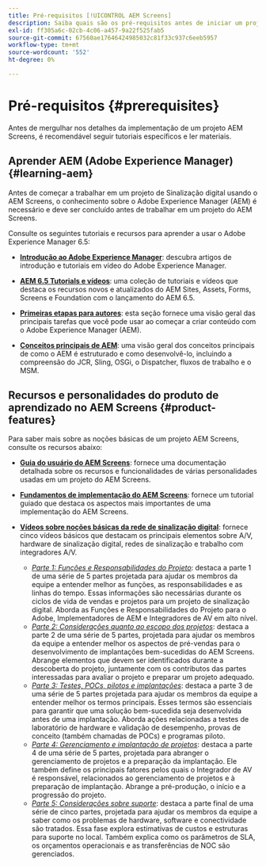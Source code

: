 ```yaml
---
title: Pré-requisitos [!UICONTROL AEM Screens]
description: Saiba quais são os pré-requisitos antes de iniciar um projeto do AEM Screens.
exl-id: ff305a6c-02cb-4c06-a457-9a22f525fab5
source-git-commit: 67560ae17646424985032c81f33c937c6eeb5957
workflow-type: tm+mt
source-wordcount: '552'
ht-degree: 0%

---
```


# Pré-requisitos {#prerequisites}

Antes de mergulhar nos detalhes da implementação de um projeto AEM Screens, é recomendável seguir tutoriais específicos e ler materiais.

## Aprender AEM (Adobe Experience Manager) {#learning-aem}

Antes de começar a trabalhar em um projeto de Sinalização digital usando o AEM Screens, o conhecimento sobre o Adobe Experience Manager (AEM) é necessário e deve ser concluído antes de trabalhar em um projeto do AEM Screens.

Consulte os seguintes tutoriais e recursos para aprender a usar o Adobe Experience Manager 6.5:

* **[Introdução ao Adobe Experience Manager](https://experienceleague.adobe.com/en/docs/experience-manager-cloud-service/content/overview/introduction)**: descubra artigos de introdução e tutoriais em vídeo do Adobe Experience Manager.

* **[AEM 6.5 Tutorials e vídeos](https://experienceleague.adobe.com/en/docs/experience-manager-tutorials)**: uma coleção de tutoriais e vídeos que destaca os recursos novos e atualizados do AEM Sites, Assets, Forms, Screens e Foundation com o lançamento do AEM 6.5.

* **[Primeiras etapas para autores](https://experienceleague.adobe.com/en/docs/experience-manager-65/content/sites/authoring/essentials/first-steps)**: esta seção fornece uma visão geral das principais tarefas que você pode usar ao começar a criar conteúdo com o Adobe Experience Manager (AEM).

* **[Conceitos principais de AEM](https://experienceleague.adobe.com/en/docs/experience-manager-65/content/implementing/developing/introduction/the-basics)**: uma visão geral dos conceitos principais de como o AEM é estruturado e como desenvolvê-lo, incluindo a compreensão do JCR, Sling, OSGi, o Dispatcher, fluxos de trabalho e o MSM.

## Recursos e personalidades do produto de aprendizado no AEM Screens {#product-features}

Para saber mais sobre as noções básicas de um projeto AEM Screens, consulte os recursos abaixo:

* **[Guia do usuário do AEM Screens](https://experienceleague.adobe.com/en/docs/experience-manager-screens/user-guide/aem-screens-introduction)**: fornece uma documentação detalhada sobre os recursos e funcionalidades de várias personalidades usadas em um projeto do AEM Screens.

* **[Fundamentos de implementação do AEM Screens](https://experienceleague.adobe.com/?launch=AEM-7a#recommended/solutions/experience-manager)**: fornece um tutorial guiado que destaca os aspectos mais importantes de uma implementação do AEM Screens.

* **[Vídeos sobre noções básicas da rede de sinalização digital](https://experienceleague.adobe.com/en/docs/experience-manager-screens/user-guide/aem-screens-introduction)**: fornece cinco vídeos básicos que destacam os principais elementos sobre A/V, hardware de sinalização digital, redes de sinalização e trabalho com integradores A/V.
   * *[Parte 1: Funções e Responsabilidades do Projeto](https://experienceleague.adobe.com/en/docs/experience-manager-screens/user-guide/digital-signage-network/project-roles-responsibilities)*: destaca a parte 1 de uma série de 5 partes projetada para ajudar os membros da equipe a entender melhor as funções, as responsabilidades e as linhas do tempo. Essas informações são necessárias durante os ciclos de vida de vendas e projetos para um projeto de sinalização digital. Aborda as Funções e Responsabilidades do Projeto para o Adobe, Implementadores de AEM e Integradores de AV em alto nível.
   * *[Parte 2: Considerações quanto ao escopo dos projetos](https://experienceleague.adobe.com/en/docs/experience-manager-screens/user-guide/digital-signage-network/project-considerations)*: destaca a parte 2 de uma série de 5 partes, projetada para ajudar os membros da equipe a entender melhor os aspectos de pré-vendas para o desenvolvimento de implantações bem-sucedidas do AEM Screens. Abrange elementos que devem ser identificados durante a descoberta do projeto, juntamente com os contributos das partes interessadas para avaliar o projeto e preparar um projeto adequado.
   * *[Parte 3: Testes, POCs, pilotos e implantações](https://experienceleague.adobe.com/en/docs/experience-manager-screens/user-guide/digital-signage-network/testing-pocs-pilots-rollouts)*: destaca a parte 3 de uma série de 5 partes projetada para ajudar os membros da equipe a entender melhor os termos principais. Esses termos são essenciais para garantir que uma solução bem-sucedida seja desenvolvida antes de uma implantação. Aborda ações relacionadas a testes de laboratório de hardware e validação de desempenho, provas de conceito (também chamadas de POCs) e programas piloto.
   * *[Parte 4: Gerenciamento e implantação de projetos](https://experienceleague.adobe.com/en/docs/experience-manager-screens/user-guide/digital-signage-network/project-management-and-deployment)*: destaca a parte 4 de uma série de 5 partes, projetada para abranger o gerenciamento de projetos e a preparação da implantação. Ele também define os principais fatores pelos quais o Integrador de AV é responsável, relacionados ao gerenciamento de projetos e à preparação de implantação. Abrange a pré-produção, o início e a progressão do projeto.
   * *[Parte 5: Considerações sobre suporte](https://experienceleague.adobe.com/en/docs/experience-manager-screens/user-guide/digital-signage-network/support-considerations)*: destaca a parte final de uma série de cinco partes, projetada para ajudar os membros da equipe a saber como os problemas de hardware, software e conectividade são tratados. Essa fase explora estimativas de custos e estruturas para suporte no local. Também explica como os parâmetros de SLA, os orçamentos operacionais e as transferências de NOC são gerenciados.
